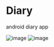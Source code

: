 # Diary
android diary app

![image](https://github.com/pkhope/Diary/blob/master/diray1.png)
![image](https://github.com/pkhope/Diary/blob/master/diray2.png)
